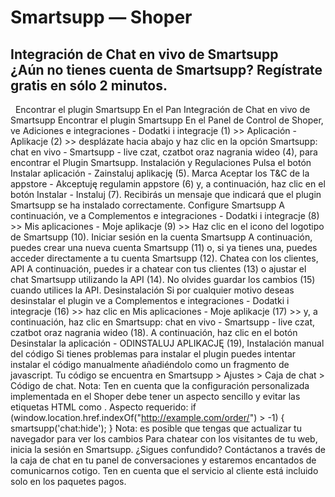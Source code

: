 # Smartsupp — Shoper
## Integración de Chat en vivo de Smartsupp ¿Aún no tienes cuenta de Smartsupp? Regístrate gratis en sólo 2 minutos.
  Encontrar el plugin Smartsupp En el Pan
Integración de Chat en vivo de Smartsupp
Encontrar el plugin Smartsupp
En el Panel de Control de Shoper, ve Adiciones e integraciones - Dodatki i integracje (1) >> Aplicación - Aplikacje (2) >> desplázate hacia abajo y haz clic en la opción Smartsupp: chat en vivo - Smartsupp - live czat, czatbot oraz nagrania wideo (4), para encontrar el Plugin Smartsupp.
Instalación y Regulaciones
Pulsa el botón Instalar aplicación - Zainstaluj aplikację (5).
Marca Aceptar los T&C de la appstore - Akceptuję regulamin appstore (6) y, a continuación, haz clic en el botón Instalar - Instaluj (7). Recibirás un mensaje que indicará que el plugin Smartsupp se ha instalado correctamente. 
Configure Smartsupp
A continuación, ve a Complementos e integraciones - Dodatki i integracje (8) >> Mis aplicaciones - Moje aplikacje (9) >> Haz clic en el icono del logotipo de Smartsupp (10).
Iniciar sesión en la cuenta Smartsupp 
A continuación, puedes crear una nueva cuenta Smartsupp (11) o, si ya tienes una, puedes acceder directamente a tu cuenta Smartsupp (12).
Chatea con los clientes, API 
A continuación, puedes ir a chatear con tus clientes (13) o ajustar el chat Smartsupp utilizando la API (14).
No olvides guardar los cambios (15) cuando utilices la API.
Desinstalación
Si por cualquier motivo deseas desinstalar el plugin ve a Complementos e integraciones - Dodatki i integracje (16) >> haz clic en Mis aplicaciones - Moje aplikacje (17) >> y, a continuación, haz clic en Smartsupp: chat en vivo - Smartsupp - live czat, czatbot oraz nagrania wideo (18).
A continuación, haz clic en el botón Desinstalar la aplicación - ODINSTALUJ APLIKACJĘ (19), 
Instalación manual del código
Si tienes problemas para instalar el plugin puedes intentar instalar el código manualmente añadiéndolo como un fragmento de javascript.
Tu código se encuentra en Smartsupp > Ajustes > Caja de chat > Código de chat.
Nota: Ten en cuenta que la configuración personalizada implementada en el Shoper debe tener un aspecto sencillo y evitar las etiquetas HTML como <script> </script>. 
Aspecto requerido: if (window.location.href.indexOf("http://example.com/order/") > -1) { smartsupp('chat:hide'); }
Nota: es posible que tengas que actualizar tu navegador para ver los cambios
Para chatear con los visitantes de tu web, inicia la sesión en Smartsupp.
¿Sigues confundido? Contáctanos a través de la caja de chat en tu panel de conversaciones y estaremos encantados de comunicarnos cotigo. Ten en cuenta que el servicio al cliente está incluido solo en los paquetes pagos.

